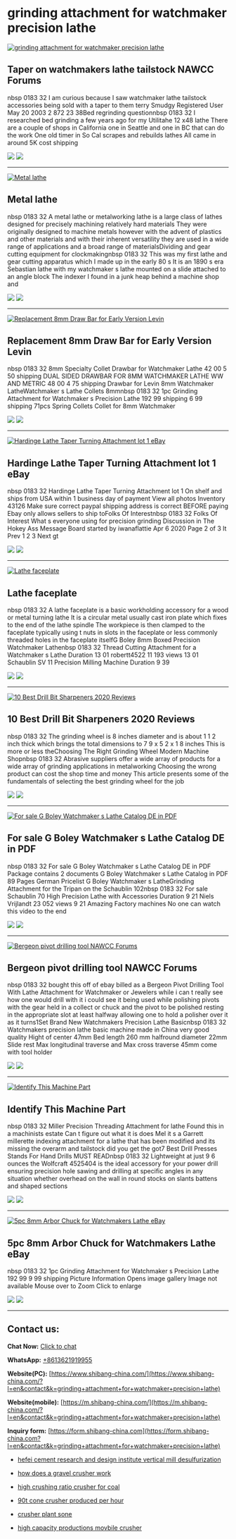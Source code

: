 # grinding attachment for watchmaker precision lathe

<a href="https://swt.shibang-china.com/?l=en&img&k=grinding+attachment+for+watchmaker+precision+lathe" target="_blank">![grinding attachment for watchmaker precision lathe](http://static.shibang-china.com/all-800x300/1224.jpg)</a>

## Taper on watchmakers lathe tailstock NAWCC Forums
nbsp 0183 32 I am curious because I saw watchmaker lathe tailstock accessories being sold with a taper to them terry Smudgy Registered User May 20 2003 2 872 23 38Bed regrinding questionnbsp 0183 32 I researched bed grinding a few years ago for my Utilitahe 12 x48 lathe There are a couple of shops in California one in Seattle and one in BC that can do the work One old timer in So Cal scrapes and rebuilds lathes All came in around 5K cost shipping


<a href="https://whatsapp.shibangsoft.com/WhatsApp.php" target="_blank" title="WhatsApp">![](http://static.shibang-china.com/icon/whatsapp.png)</a> <a href="https://swt.shibang-china.com/?l=en&icon&k=grinding+attachment+for+watchmaker+precision+lathe" target="_blank">![](http://static.shibang-china.com/icon/chat-en.png)</a>

---

<a href="https://swt.shibang-china.com/?l=en&img&k=grinding+attachment+for+watchmaker+precision+lathe" target="_blank">![Metal lathe](http://static.shibang-china.com/all-800x300/1089.jpg)</a>

## Metal lathe
nbsp 0183 32 A metal lathe or metalworking lathe is a large class of lathes designed for precisely machining relatively hard materials They were originally designed to machine metals however with the advent of plastics and other materials and with their inherent versatility they are used in a wide range of applications and a broad range of materialsDividing and gear cutting equipment for clockmakingnbsp 0183 32 This was my first lathe and gear cutting apparatus which I made up in the early 80 s It is an 1890 s era Sebastian lathe with my watchmaker s lathe mounted on a slide attached to an angle block The indexer I found in a junk heap behind a machine shop and


<a href="https://whatsapp.shibangsoft.com/WhatsApp.php" target="_blank" title="WhatsApp">![](http://static.shibang-china.com/icon/whatsapp.png)</a> <a href="https://swt.shibang-china.com/?l=en&icon&k=grinding+attachment+for+watchmaker+precision+lathe" target="_blank">![](http://static.shibang-china.com/icon/chat-en.png)</a>

---

<a href="https://swt.shibang-china.com/?l=en&img&k=grinding+attachment+for+watchmaker+precision+lathe" target="_blank">![Replacement 8mm Draw Bar for Early Version Levin](http://static.shibang-china.com/all-800x300/787.jpg)</a>

## Replacement 8mm Draw Bar for Early Version Levin
nbsp 0183 32 8mm Specialty Collet Drawbar for Watchmaker Lathe 42 00 5 50 shipping DUAL SIDED DRAWBAR FOR 8MM WATCHMAKER LATHE WW AND METRIC 48 00 4 75 shipping Drawbar for Levin 8mm Watchmaker LatheWatchmaker s Lathe Collets 8mmnbsp 0183 32 1pc Grinding Attachment for Watchmaker s Precision Lathe 192 99 shipping 6 99 shipping 71pcs Spring Collets Collet for 8mm Watchmaker


<a href="https://whatsapp.shibangsoft.com/WhatsApp.php" target="_blank" title="WhatsApp">![](http://static.shibang-china.com/icon/whatsapp.png)</a> <a href="https://swt.shibang-china.com/?l=en&icon&k=grinding+attachment+for+watchmaker+precision+lathe" target="_blank">![](http://static.shibang-china.com/icon/chat-en.png)</a>

---

<a href="https://swt.shibang-china.com/?l=en&img&k=grinding+attachment+for+watchmaker+precision+lathe" target="_blank">![Hardinge Lathe Taper Turning Attachment lot 1 eBay](http://static.shibang-china.com/all-800x300/106.jpg)</a>

## Hardinge Lathe Taper Turning Attachment lot 1 eBay
nbsp 0183 32 Hardinge Lathe Taper Turning Attachment lot 1 On shelf and ships from USA within 1 business day of payment View all photos Inventory 43126 Make sure correct paypal shipping address is correct BEFORE paying Ebay only allows sellers to ship toFolks Of Interestnbsp 0183 32 Folks Of Interest What s everyone using for precision grinding Discussion in The Hokey Ass Message Board started by iwanaflattie Apr 6 2020 Page 2 of 3 lt Prev 1 2 3 Next gt


<a href="https://whatsapp.shibangsoft.com/WhatsApp.php" target="_blank" title="WhatsApp">![](http://static.shibang-china.com/icon/whatsapp.png)</a> <a href="https://swt.shibang-china.com/?l=en&icon&k=grinding+attachment+for+watchmaker+precision+lathe" target="_blank">![](http://static.shibang-china.com/icon/chat-en.png)</a>

---

<a href="https://swt.shibang-china.com/?l=en&img&k=grinding+attachment+for+watchmaker+precision+lathe" target="_blank">![Lathe faceplate](http://static.shibang-china.com/all-800x300/28.jpg)</a>

## Lathe faceplate
nbsp 0183 32 A lathe faceplate is a basic workholding accessory for a wood or metal turning lathe It is a circular metal usually cast iron plate which fixes to the end of the lathe spindle The workpiece is then clamped to the faceplate typically using t nuts in slots in the faceplate or less commonly threaded holes in the faceplate itselfG Boley 8mm Boxed Precision Watchmaker Lathenbsp 0183 32 Thread Cutting Attachment for a Watchmaker s Lathe Duration 13 01 robertt4522 11 193 views 13 01 Schaublin SV 11 Precision Milling Machine Duration 9 39


<a href="https://whatsapp.shibangsoft.com/WhatsApp.php" target="_blank" title="WhatsApp">![](http://static.shibang-china.com/icon/whatsapp.png)</a> <a href="https://swt.shibang-china.com/?l=en&icon&k=grinding+attachment+for+watchmaker+precision+lathe" target="_blank">![](http://static.shibang-china.com/icon/chat-en.png)</a>

---

<a href="https://swt.shibang-china.com/?l=en&img&k=grinding+attachment+for+watchmaker+precision+lathe" target="_blank">![10 Best Drill Bit Sharpeners 2020 Reviews](http://static.shibang-china.com/all-800x300/1485.jpg)</a>

## 10 Best Drill Bit Sharpeners 2020 Reviews
nbsp 0183 32 The grinding wheel is 8 inches diameter and is about 1 1 2 inch thick which brings the total dimensions to 7 9 x 5 2 x 1 8 inches This is more or less theChoosing The Right Grinding Wheel Modern Machine Shopnbsp 0183 32 Abrasive suppliers offer a wide array of products for a wide array of grinding applications in metalworking Choosing the wrong product can cost the shop time and money This article presents some of the fundamentals of selecting the best grinding wheel for the job


<a href="https://whatsapp.shibangsoft.com/WhatsApp.php" target="_blank" title="WhatsApp">![](http://static.shibang-china.com/icon/whatsapp.png)</a> <a href="https://swt.shibang-china.com/?l=en&icon&k=grinding+attachment+for+watchmaker+precision+lathe" target="_blank">![](http://static.shibang-china.com/icon/chat-en.png)</a>

---

<a href="https://swt.shibang-china.com/?l=en&img&k=grinding+attachment+for+watchmaker+precision+lathe" target="_blank">![For sale G Boley Watchmaker s Lathe Catalog DE in PDF](http://static.shibang-china.com/all-800x300/289.jpg)</a>

## For sale G Boley Watchmaker s Lathe Catalog DE in PDF
nbsp 0183 32 For sale G Boley Watchmaker s Lathe Catalog DE in PDF Package contains 2 documents G Boley Watchmaker s Lathe Catalog in PDF 89 Pages German Pricelist G Boley Watchmaker s LatheGrinding Attachment for the Tripan on the Schaublin 102nbsp 0183 32 For sale Schaublin 70 High Precision Lathe with Accessories Duration 9 21 Niels Vrijlandt 23 052 views 9 21 Amazing Factory machines No one can watch this video to the end


<a href="https://whatsapp.shibangsoft.com/WhatsApp.php" target="_blank" title="WhatsApp">![](http://static.shibang-china.com/icon/whatsapp.png)</a> <a href="https://swt.shibang-china.com/?l=en&icon&k=grinding+attachment+for+watchmaker+precision+lathe" target="_blank">![](http://static.shibang-china.com/icon/chat-en.png)</a>

---

<a href="https://swt.shibang-china.com/?l=en&img&k=grinding+attachment+for+watchmaker+precision+lathe" target="_blank">![Bergeon pivot drilling tool NAWCC Forums](http://static.shibang-china.com/all-800x300/1265.jpg)</a>

## Bergeon pivot drilling tool NAWCC Forums
nbsp 0183 32 bought this off of ebay billed as a Bergeon Pivot Drilling Tool With Lathe Attachment for Watchmaker or Jewelers while i can t really see how one would drill with it i could see it being used while polishing pivots with the gear held in a collect or chuck and the pivot to be polished resting in the appropriate slot at least halfway allowing one to hold a polisher over it as it turns1Set Brand New Watchmakers Precision Lathe Basicnbsp 0183 32 Watchmakers precision lathe basic machine made in China very good quality Hight of center 47mm Bed length 260 mm halfround diameter 22mm Slide rest Max longitudinal traverse and Max cross traverse 45mm come with tool holder


<a href="https://whatsapp.shibangsoft.com/WhatsApp.php" target="_blank" title="WhatsApp">![](http://static.shibang-china.com/icon/whatsapp.png)</a> <a href="https://swt.shibang-china.com/?l=en&icon&k=grinding+attachment+for+watchmaker+precision+lathe" target="_blank">![](http://static.shibang-china.com/icon/chat-en.png)</a>

---

<a href="https://swt.shibang-china.com/?l=en&img&k=grinding+attachment+for+watchmaker+precision+lathe" target="_blank">![Identify This Machine Part](http://static.shibang-china.com/all-800x300/256.jpg)</a>

## Identify This Machine Part
nbsp 0183 32 Miller Precision Threading Attachment for lathe Found this in a machinists estate Can t figure out what it is does Mel it s a Garrett millerette indexing attachment for a lathe that has been modified and its missing the overarm and tailstock did you get the got7 Best Drill Presses Stands For Hand Drills MUST READnbsp 0183 32 Lightweight at just 9 6 ounces the Wolfcraft 4525404 is the ideal accessory for your power drill ensuring precision hole sawing and drilling at specific angles in any situation whether overhead on the wall in round stocks on slants battens and shaped sections


<a href="https://whatsapp.shibangsoft.com/WhatsApp.php" target="_blank" title="WhatsApp">![](http://static.shibang-china.com/icon/whatsapp.png)</a> <a href="https://swt.shibang-china.com/?l=en&icon&k=grinding+attachment+for+watchmaker+precision+lathe" target="_blank">![](http://static.shibang-china.com/icon/chat-en.png)</a>

---

<a href="https://swt.shibang-china.com/?l=en&img&k=grinding+attachment+for+watchmaker+precision+lathe" target="_blank">![5pc 8mm Arbor Chuck for Watchmakers Lathe eBay](http://static.shibang-china.com/all-800x300/906.jpg)</a>

## 5pc 8mm Arbor Chuck for Watchmakers Lathe eBay
nbsp 0183 32 1pc Grinding Attachment for Watchmaker s Precision Lathe 192 99 9 99 shipping Picture Information Opens image gallery Image not available Mouse over to Zoom Click to enlarge

<a href="https://whatsapp.shibangsoft.com/WhatsApp.php" target="_blank" title="WhatsApp">![](http://static.shibang-china.com/icon/whatsapp.png)</a> <a href="https://swt.shibang-china.com/?l=en&icon&k=grinding+attachment+for+watchmaker+precision+lathe" target="_blank">![](http://static.shibang-china.com/icon/chat-en.png)</a>

---
## Contact us:

**Chat Now:** [Click to chat](https://swt.shibang-china.com?l=en&contact&k=grinding+attachment+for+watchmaker+precision+lathe)

**WhatsApp:**  [+8613621919955](https://whatsapp.shibangsoft.com/WhatsApp.php)

**Website(PC):** [https://www.shibang-china.com/](https://www.shibang-china.com/?l=en&contact&k=grinding+attachment+for+watchmaker+precision+lathe)

**Website(mobile):** [https://m.shibang-china.com/](https://m.shibang-china.com/?l=en&contact&k=grinding+attachment+for+watchmaker+precision+lathe)

**Inquiry form:** [https://form.shibang-china.com](https://form.shibang-china.com?l=en&contact&k=grinding+attachment+for+watchmaker+precision+lathe)

* [hefei cement research and design institute vertical mill desulfurization](../161/hefei%20cement%20research%20and%20design%20institute%20vertical%20mill%20desulfurization.md)

* [how does a gravel crusher work](../166/how%20does%20a%20gravel%20crusher%20work.md)

* [high crushing ratio crusher for coal](../168/high%20crushing%20ratio%20crusher%20for%20coal.md)

* [90t cone crusher produced per hour](../170/90t%20cone%20crusher%20produced%20per%20hour.md)

* [crusher plant sone](../165/crusher%20plant%20sone.md)

* [high capacity productions movbile crusher](../168/high%20capacity%20productions%20movbile%20crusher.md)